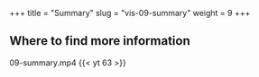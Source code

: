 +++
title = "Summary"
slug = "vis-09-summary"
weight = 9
+++

## Where to find more information

09-summary.mp4
{{< yt 63 >}}
